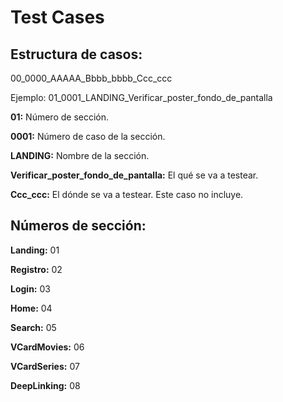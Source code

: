 # Test Cases

## Estructura de casos:

00_0000_AAAAA_Bbbb_bbbb_Ccc_ccc

Ejemplo: 01_0001_LANDING_Verificar_poster_fondo_de_pantalla

**01:** Número de sección.

**0001:** Número de caso de la sección.

**LANDING:** Nombre de la sección.

**Verificar_poster_fondo_de_pantalla:** El qué se va a testear.

**Ccc_ccc:** El dónde se va a testear. Este caso no incluye.



## Números de sección:

**Landing:** 01

**Registro:** 02

**Login:** 03

**Home:** 04

**Search:** 05

**VCardMovies:** 06

**VCardSeries:** 07

**DeepLinking:** 08